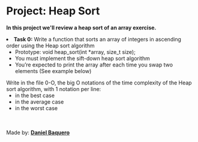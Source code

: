 <html>
<h1>Project: Heap Sort</h1>
<p><strong>In this project we'll review a heap sort of an array exercise.</strong></p>
<body>
<li><strong>Task 0:</strong> Write a function that sorts an array of integers in ascending order using the Heap sort algorithm
<ul>
<li>Prototype: void heap_sort(int *array, size_t size);</li>
<li>You must implement the sift-down heap sort algorithm</li>
<li>You’re expected to print the array after each time you swap two elements (See example below)</li>
</ul>
Write in the file 0-O, the big O notations of the time complexity of the Heap sort algorithm, with 1 notation per line:
<ul>
<li>in the best case</li>
<li>in the average case</li>
<li>in the worst case</li>
</ul>
</li>
</body>
<br>
<br>
<footer>Made by: <strong><a href="https://github.com/DanielBaquero28">Daniel Baquero</a></strong></footer>
</html>